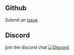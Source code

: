## Github

Submit an [issue](https://github.com/psydyllic/Planar.jl/issues)

## Discord
join the discord chat   [![Discord](https://img.shields.io/discord/1079307635934904370)](https://discord.gg/xDeBmSzDUr) 
